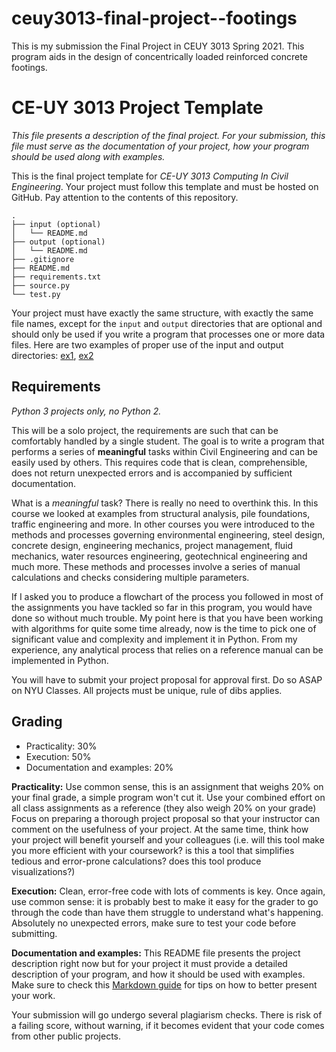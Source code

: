 # ceuy3013-final-project--footings
This is my submission the Final Project in CEUY 3013 Spring 2021. This program aids in the design of concentrically loaded reinforced concrete footings.

# CE-UY 3013 Project Template

*This file presents a description of the final project. For your submission,*
*this file must serve as the documentation of your project, how your program*
*should be used along with examples.*

This is the final project template for *CE-UY 3013 Computing In Civil Engineering*.
Your project must follow this template and must be hosted on GitHub. Pay
attention to the contents of this repository.

```
.
├── input (optional)
│   └── README.md
├── output (optional)
│   └── README.md
├── .gitignore
├── README.md
├── requirements.txt
├── source.py
└── test.py
```

Your project must have exactly the same structure, with exactly the same
file names, except for the ``input`` and ``output`` directories that are
optional and should only be used if you write a program that processes
one or more data files. Here are two examples of proper use of the input and
output directories: [ex1](https://github.com/InsightDataScience/Purchase-Analytics), [ex2](https://github.com/InsightDataScience/h1b_statistics)


## Requirements

*Python 3 projects only, no Python 2.*

This will be a solo project, the requirements are such that can be comfortably
handled by a single student. The goal is to write a program that performs a
series of **meaningful** tasks within Civil Engineering and can be easily used
by others. This requires code that is clean, comprehensible, does not return
unexpected errors and is accompanied by sufficient documentation.

What is a *meaningful* task? There is really no need to overthink this. In this
course we looked at examples from structural analysis, pile foundations,
traffic engineering and more. In other courses you were introduced to the
methods and processes governing environmental engineering, steel design, concrete design, engineering mechanics, project management, fluid mechanics, water resources
engineering, geotechnical engineering and much more. These methods and processes
involve a series of manual calculations and checks considering multiple parameters.

If I asked you to produce a flowchart of the process you followed in most of the
assignments you have tackled so far in this program, you would have done so
without much trouble. My point here is that you have been working with algorithms
for quite some time already, now is the time to pick one of significant value and
complexity and implement it in Python. From my experience, any analytical
process that relies on a reference manual can be implemented in Python.

You will have to submit your project proposal for approval first. Do so ASAP on
NYU Classes. All projects must be unique, rule of dibs applies.


## Grading

* Practicality: 30%
* Execution: 50%
* Documentation and examples: 20%

**Practicality:** Use common sense, this is an assignment that weighs 20% on your
final grade, a simple program won't cut it. Use your combined effort on all class
assignments as a reference (they also weigh 20% on your grade) Focus on preparing
a thorough project proposal so that your instructor can comment on the usefulness
of your project. At the same time, think how your project will benefit yourself
and your colleagues (i.e. will this tool make you more efficient with your
coursework? is this a tool that simplifies tedious and error-prone calculations?
does this tool produce visualizations?)

**Execution:** Clean, error-free code with lots of comments is key. Once again,
use common sense: it is probably best to make it easy for the grader to go
through the code than have them struggle to understand what's happening.
Absolutely no unexpected errors, make sure to test your code before submitting.

**Documentation and examples:** This README file presents the project description
right now but for your project it must provide a detailed description of your
program, and how it should be used with examples. Make sure to check this
[Markdown guide](https://guides.github.com/features/mastering-markdown/)
for tips on how to better present your work.


Your submission will go undergo several plagiarism checks. There is risk of a
failing score, without warning, if it becomes evident that your code comes from
other public projects.